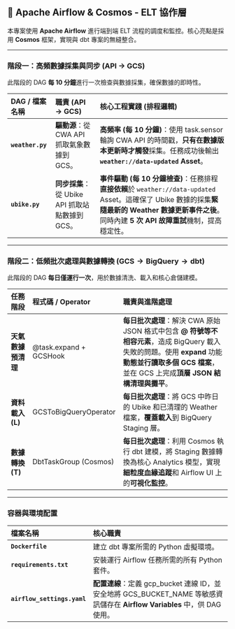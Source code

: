 ## 🌊 Apache Airflow & Cosmos - ELT 協作層

本專案使用 **Apache Airflow** 進行端到端 ELT 流程的調度和監控。核心亮點是採用 **Cosmos** 框架，實現與 $\text{dbt}$ 專案的無縫整合。

---

### 階段一：高頻數據採集與同步 (API $\to$ GCS)

此階段的 $\text{DAG}$ **每 10 分鐘**進行一次檢查與數據採集，確保數據的即時性。

| DAG / 檔案名稱 | 職責 (API $\to$ GCS) | 核心工程實踐 (排程邏輯) |
| :--- | :--- | :--- |
| **`weather.py`** | **驅動源**：從 $\text{CWA API}$ 抓取氣象數據到 $\text{GCS}$。 | **高頻率 (每 10 分鐘)**：使用 $\text{task.sensor}$ 輪詢 $\text{CWA API}$ 的時間戳，**只有在數據版本更新時才觸發**採集。任務成功後輸出 **`weather://data-updated` Asset**。 |
| **`ubike.py`** | **同步採集**：從 $\text{Ubike API}$ 抓取站點數據到 $\text{GCS}$。 | **事件驅動 (每 10 分鐘檢查)**：任務排程**直接依賴**於 `weather://data-updated` Asset。這確保了 $\text{Ubike}$ 數據的採集**緊隨最新的 $\text{Weather}$ 數據更新事件之後**。同時內建 **5 次 API 故障重試**機制，提高穩定性。 |

---

### 階段二：低頻批次處理與數據轉換 ($\text{GCS} \to \text{BigQuery} \to \text{dbt}$)

此階段的 $\text{DAG}$ **每日僅運行一次**，用於數據清洗、載入和核心倉儲建模。

| 任務階段 | 程式碼 / $\text{Operator}$ | 職責與進階處理 |
| :--- | :--- | :--- |
| **天氣數據預清理** | $\text{@task.expand}$ + $\text{GCSHook}$ | **每日批次處理**：解決 $\text{CWA}$ 原始 $\text{JSON}$ 格式中包含 **$\text{@}$ 符號等不相容元素**，造成 $\text{BigQuery}$ 載入失敗的問題。使用 **$\text{expand}$** 功能**動態並行讀取多個 GCS 檔案**，並在 $\text{GCS}$ 上完成**頂層 $\text{JSON}$ 結構清理與攤平**。 |
| **資料載入 ($\text{L}$)** | $\text{GCSToBigQueryOperator}$ | **每日批次處理**：將 $\text{GCS}$ 中昨日的 $\text{Ubike}$ 和已清理的 $\text{Weather}$ 檔案，**覆蓋載入**到 $\text{BigQuery Staging}$ 層。 |
| **數據轉換 ($\text{T}$)** | $\text{DbtTaskGroup (Cosmos)}$ | **每日批次處理**：利用 $\text{Cosmos}$ 執行 $\text{dbt}$ 建模，將 $\text{Staging}$ 數據轉換為核心 $\text{Analytics}$ 模型，實現**細粒度血緣追蹤**和 $\text{Airflow UI}$ 上的**可視化監控**。 |

---

### 容器與環境配置

| 檔案名稱 | 核心職責 |
| :--- | :--- |
| **`Dockerfile`** | 建立 $\text{dbt}$ 專案所需的 $\text{Python}$ 虛擬環境。 |
| **`requirements.txt`** | 安裝運行 $\text{Airflow}$ 任務所需的所有 $\text{Python}$ 套件。 |
| **`airflow_settings.yaml`** | **配置連線**：定義 $\text{gcp\_bucket}$ 連線 $\text{ID}$，並安全地將 $\text{GCS\_BUCKET\_NAME}$ 等敏感資訊儲存在 **$\text{Airflow Variables}$** 中，供 $\text{DAG}$ 使用。 |